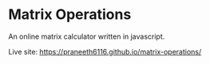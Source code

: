 # Matrix Operations

An online matrix calculator written in javascript.

Live site: https://praneeth6116.github.io/matrix-operations/

